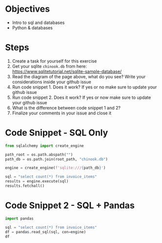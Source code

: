 # Objectives

* Intro to sql and databases
* Python & databases

# Steps

1. Create a task for yourself for this exercise
2. Get your sqlite `chinook.db` from here: https://www.sqlitetutorial.net/sqlite-sample-database/
3. Read the diagram of the page above, what do you see? Write your considerations inside your github issue
4. Run code snippet 1. Does it work? If yes or no make sure to update your github issue
5. Run code snippet 2. Does it work? If yes or now make sure to update your github issue
6. What is the difference between code snippet 1 and 2?
7. Finalize your comments in your issue and close it

# Code Snippet - SQL Only

```python 
from sqlalchemy import create_engine

path_root = os.path.abspath("")
path_db = os.path.join(root_path, "chinook.db")

engine = create_engine(f'sqlite:///{path_db}')

sql = "select count(*) from invoice_items"
results = engine.execute(sql)
results.fetchall()
```

# Code Snippet 2 - SQL + Pandas

```python 
import pandas

sql = "select count(*) from invoice_items"
df = pandas.read_sql(sql, con=engine)
df
```